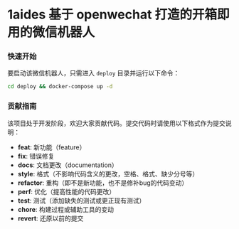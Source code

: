 
# 1aides 基于 openwechat 打造的开箱即用的微信机器人

### 快速开始
要启动该微信机器人，只需进入 `deploy` 目录并运行以下命令：
```bash
cd deploy && docker-compose up -d
```

### 贡献指南
该项目处于开发阶段，欢迎大家贡献代码。提交代码时请使用以下格式作为提交说明：
- **feat**: 新功能（feature）
- **fix**: 错误修复
- **docs**: 文档更改（documentation）
- **style**: 格式（不影响代码含义的更改，空格、格式、缺少分号等）
- **refactor**: 重构（即不是新功能，也不是修补bug的代码变动）
- **perf**: 优化（提高性能的代码更改）
- **test**: 测试（添加缺失的测试或更正现有测试）
- **chore**: 构建过程或辅助工具的变动
- **revert**: 还原以前的提交
